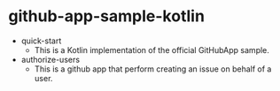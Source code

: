 # github-app-sample-kotlin

- quick-start
   - This is a Kotlin implementation of the official GitHubApp sample.
- authorize-users
   - This is a github app that perform creating an issue on behalf of a user.